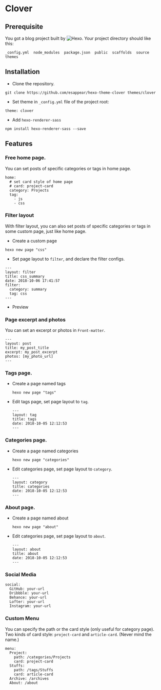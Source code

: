 # Clover
## Prerequisite
You got a blog project built by ![Hexo](https://hexo.io). Your project directory should like this:
```
_config.yml  node_modules  package.json  public  scaffolds  source  themes
```
## Installation
- Clone the repository.
```
git clone https://github.com/esappear/hexo-theme-clover themes/clover
```
- Set theme in `_config.yml` file of the project root:
```
theme: clover
```
- Add `hexo-renderer-sass`
```
npm install hexo-renderer-sass --save
```
## Features
### Free home page.
You can set posts of specific categories or tags in home page.
```
home:
  # set card style of home page
  # card: project-card
  category: Projects
  tag:
    - js
    - css
```

### Filter layout
With filter layout, you can also set posts of specific categories or tags in some custom page, just like home page.
- Create a custom page
```
hexo new page "css"
```
- Set page layout to `filter`, and declare the filter configs.
```
---
layout: filter
title: css_summary
date: 2018-10-06 17:41:57
filter:
  category: summary
  tag: css
---
```
- Preview

### Page excerpt and photos
You can set an excerpt or photos in `Front-matter`.
```
---
layout: post
title: my_post_title
excerpt: my_post_excerpt
photos: [my_photo_url]
---
```
### Tags page.
- Create a page named tags
  ```
  hexo new page "tags"
  ```
- Edit tags page, set page layout to `tag`.
  ```
  ---
  layout: tag
  title: tags
  date: 2018-10-05 12:12:53
  ---
  ```
### Categories page.
- Create a page named categories
  ```
  hexo new page "categories"
  ```
- Edit categories page, set page layout to `category`.
  ```
  ---
  layout: category
  title: categories
  date: 2018-10-05 12:12:53
  ---
  ```
### About page.
- Create a page named about
  ```
  hexo new page "about"
  ```
- Edit categories page, set page layout to `about`.
  ```
  ---
  layout: about
  title: about
  date: 2018-10-05 12:12:53
  ---
  ```

### Social Media
```
social:
  GitHub: your-url
  Dribbble: your-url
  Behance: your-url
  Lofter: your-url
  Instagram: your-url
```

### Custom Menu
You can specify the path or the card style (only useful for category page).
Two kinds of card style: `project-card` and `article-card`. (Never mind the name.)
```
menu:
  Project:
    path: /categories/Projects
    card: project-card
  Stuffs:
    path: /tags/Stuffs
    card: article-card
  Archive: /archives
  About: /about
```